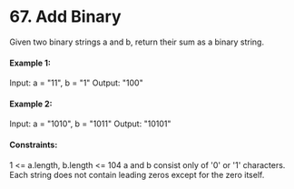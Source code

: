 # 67. Add Binary
Given two binary strings a and b, return their sum as a binary string.

#### Example 1:
Input: a = "11", b = "1"
Output: "100"

#### Example 2:
Input: a = "1010", b = "1011"
Output: "10101"

#### Constraints:
1 <= a.length, b.length <= 104
a and b consist only of '0' or '1' characters.
Each string does not contain leading zeros except for the zero itself.
